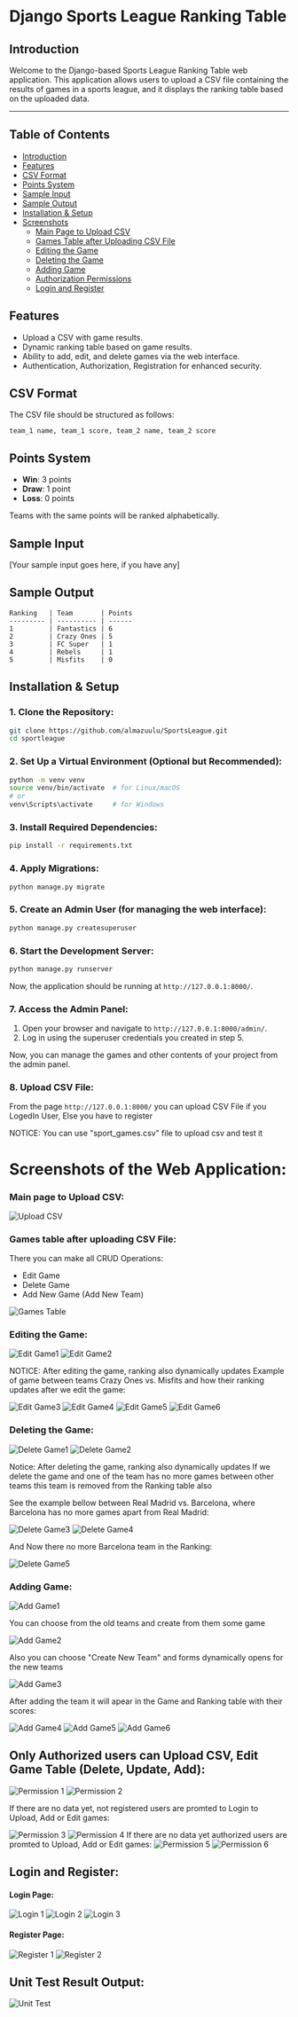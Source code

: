 # Django Sports League Ranking Table

## Introduction

Welcome to the Django-based Sports League Ranking Table web application. 
This application allows users to upload a CSV file containing the results of 
games in a sports league, and it displays the ranking table based on the uploaded data.

---

## Table of Contents

- [Introduction](#introduction)
- [Features](#features)
- [CSV Format](#csv-format)
- [Points System](#points-system)
- [Sample Input](#sample-input)
- [Sample Output](#sample-output)
- [Installation & Setup](#installation--setup)
- [Screenshots](#screenshots-of-the-web-application)
  - [Main Page to Upload CSV](#main-page-to-upload-csv)
  - [Games Table after Uploading CSV File](#games-table-after-uploading-csv-file)
  - [Editing the Game](#editing-the-game)
  - [Deleting the Game](#deleting-the-game)
  - [Adding Game](#adding-game)
  - [Authorization Permissions](#authorization-permissions)
  - [Login and Register](#login-and-register)

## Features

- Upload a CSV with game results.
- Dynamic ranking table based on game results.
- Ability to add, edit, and delete games via the web interface.
- Authentication, Authorization, Registration for enhanced security.

## CSV Format

The CSV file should be structured as follows:
```
team_1 name, team_1 score, team_2 name, team_2 score
```

## Points System

- **Win**: 3 points
- **Draw**: 1 point
- **Loss**: 0 points

Teams with the same points will be ranked alphabetically.

## Sample Input

[Your sample input goes here, if you have any]

## Sample Output

```
Ranking   | Team       | Points
--------- | ---------- | ------
1         | Fantastics | 6
2         | Crazy Ones | 5
3         | FC Super   | 1
4         | Rebels     | 1
5         | Misfits    | 0
```
## Installation & Setup

### 1. Clone the Repository:

```bash
git clone https://github.com/almazuulu/SportsLeague.git
cd sportleague
```

### 2. Set Up a Virtual Environment (Optional but Recommended):

```bash
python -m venv venv
source venv/bin/activate  # for Linux/macOS
# or
venv\Scripts\activate     # for Windows
```

### 3. Install Required Dependencies:

```bash
pip install -r requirements.txt
```

### 4. Apply Migrations:

```bash
python manage.py migrate
```

### 5. Create an Admin User (for managing the web interface):

```bash
python manage.py createsuperuser
```

### 6. Start the Development Server:

```bash
python manage.py runserver
```

Now, the application should be running at `http://127.0.0.1:8000/`.

### 7. Access the Admin Panel:

1. Open your browser and navigate to `http://127.0.0.1:8000/admin/`.
2. Log in using the superuser credentials you created in step 5.

Now, you can manage the games and other contents of your project from the admin panel.

### 8. Upload CSV File:

From the page `http://127.0.0.1:8000/` you can upload CSV File if you LogedIn User, 
Else you have to register

NOTICE: You can use "sport_games.csv" file to upload csv and test it

# Screenshots of the Web Application:

### Main page to Upload CSV: 

![Upload CSV](sportleague/screenshots/upload_csv.png)

### Games table after uploading CSV File:

There you can make all CRUD Operations:
- Edit Game
- Delete Game
- Add New Game (Add New Team)

![Games Table](sportleague/screenshots/games_table.png)

### Editing the Game:

![Edit Game1](sportleague/screenshots/edit_game.png)
![Edit Game2](sportleague/screenshots/edit_game1.png)

NOTICE: After editing the game, ranking also dynamically updates
Example of game between teams Crazy Ones vs. Misfits and how their ranking updates 
after we edit the game:

![Edit Game3](sportleague/screenshots/update_ranking_ed1.png)
![Edit Game4](sportleague/screenshots/update_ranking_ed.png)
![Edit Game5](sportleague/screenshots/update_ranking_ed2.png)
![Edit Game6](sportleague/screenshots/update_ranking_ed3.png.png)

### Deleting the Game:

![Delete Game1](sportleague/screenshots/delete_game.png)
![Delete Game2](sportleague/screenshots/delete_game1.png)

Notice: After deleting the game, ranking also dynamically updates
If we delete the game and one of the team has no more games between other teams 
this team is removed from the Ranking table also

See the example bellow between Real Madrid vs. Barcelona, where Barcelona has no more games apart
from Real Madrid:

![Delete Game3](sportleague/screenshots/delete_update_rating1.png)
![Delete Game4](sportleague/screenshots/delete_update_rating2.png)

And Now there no more Barcelona team in the Ranking:

![Delete Game5](sportleague/screenshots/delete_update_rating3.png)

### Adding Game:

![Add Game1](sportleague/screenshots/add_game.png)

You can choose from the old teams and create from them some game

![Add Game2](sportleague/screenshots/add_game1.png)

Also you can choose "Create New Team" and forms dynamically opens for the new teams

![Add Game3](sportleague/screenshots/add_game2.png)

After adding the team it will apear in the Game and Ranking table with their scores:

![Add Game4](sportleague/screenshots/add_game3.png)
![Add Game5](sportleague/screenshots/add_game4.png)
![Add Game6](sportleague/screenshots/add_game5.png)

## Only Authorized users can Upload CSV, Edit Game Table (Delete, Update, Add):
![Permission 1](sportleague/screenshots/permission1.png)
![Permission 2](sportleague/screenshots/permission2.png)

If there are no data yet, not registered users are promted 
to Login to Upload, Add or Edit games:

![Permission 3](sportleague/screenshots/permission3.png)
![Permission 4](sportleague/screenshots/permission4.png)
If there are no data yet authorized users are promted to Upload, Add or Edit games:
![Permission 5](sportleague/screenshots/permission5.png)
![Permission 6](sportleague/screenshots/permission6.png)

## Login and Register:

#### Login Page:
![Login 1](sportleague/screenshots/login1.png)
![Login 2](sportleague/screenshots/login2.png)
![Login 3](sportleague/screenshots/login3.png)

#### Register Page:
![Register 1](sportleague/screenshots/register1.png)
![Register 2](sportleague/screenshots/register2.png)

## Unit Test Result Output:
![Unit Test](sportleague/screenshots/unit_test.png)

